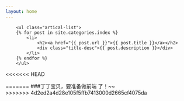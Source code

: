 ```yaml
---
layout: home
---
```

<div>
        <div class="cate-bar"><span id="cateBar"></span></div>
		
        <ul class="artical-list">
        {% for post in site.categories.index %}
            <li>
                <h2><a href="{{ post.url }}">{{ post.title }}</a></h2>
                <div class="title-desc">{{ post.description }}</div>
            </li>
        {% endfor %}
        </ul>
<<<<<<< HEAD
</div>
=======
		###丁丁宝贝，要准备做前端 了！~~ 
    </div>
    <div class="aside">
    </div>
</div>
>>>>>>> 4d2ed2a4d28e105f5ffb7413000d2665cf4075da
